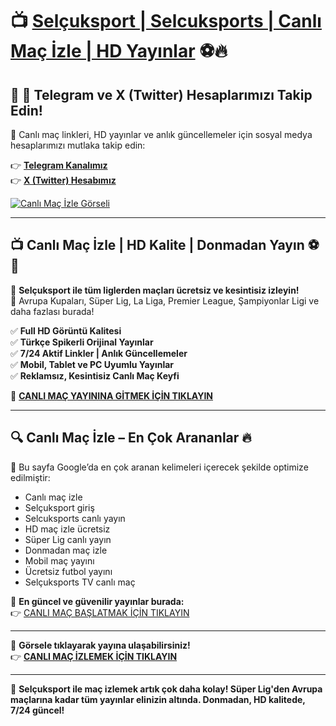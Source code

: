 # 📺 **[Selçuksport | Selcuksports | Canlı Maç İzle | HD Yayınlar](https://www.selcuk.site)** ⚽🔥  

## 📢 **📲 Telegram ve X (Twitter) Hesaplarımızı Takip Edin!**  
🎯 Canlı maç linkleri, HD yayınlar ve anlık güncellemeler için sosyal medya hesaplarımızı mutlaka takip edin:  

👉 **[Telegram Kanalımız](https://t.me/+gAaD6HFJuldlZGNk)**  
👉 **[X (Twitter) Hesabımız](https://x.com/selcuksportsx_)**  

[![Canlı Maç İzle Görseli](https://i.postimg.cc/Gtc4jcW7/SELCUKSPORTS-TANITIM.jpg)](https://www.selcuk.site)

---

## 📺 **Canlı Maç İzle | HD Kalite | Donmadan Yayın** ⚽📡  

📌 **Selçuksport ile tüm liglerden maçları ücretsiz ve kesintisiz izleyin!**  
🎥 Avrupa Kupaları, Süper Lig, La Liga, Premier League, Şampiyonlar Ligi ve daha fazlası burada!

✅ **Full HD Görüntü Kalitesi**  
✅ **Türkçe Spikerli Orijinal Yayınlar**  
✅ **7/24 Aktif Linkler | Anlık Güncellemeler**  
✅ **Mobil, Tablet ve PC Uyumlu Yayınlar**  
✅ **Reklamsız, Kesintisiz Canlı Maç Keyfi**  

📌 **[CANLI MAÇ YAYININA GİTMEK İÇİN TIKLAYIN](https://www.selcuk.site)**  

---

## 🔍 **Canlı Maç İzle – En Çok Arananlar** 🔥  

📢 Bu sayfa Google’da en çok aranan kelimeleri içerecek şekilde optimize edilmiştir:  

- Canlı maç izle  
- Selçuksport giriş  
- Selcuksports canlı yayın  
- HD maç izle ücretsiz  
- Süper Lig canlı yayın  
- Donmadan maç izle  
- Mobil maç yayını  
- Ücretsiz futbol yayını  
- Selçuksports TV canlı maç  

🎯 **En güncel ve güvenilir yayınlar burada:**  
👉 [CANLI MAÇ BAŞLATMAK İÇİN TIKLAYIN](https://www.selcuk.site)

---

📢 **Görsele tıklayarak yayına ulaşabilirsiniz!**  
👉 **[CANLI MAÇ İZLEMEK İÇİN TIKLAYIN](https://www.selcuk.site)**  

---

🎉 **Selçuksport ile maç izlemek artık çok daha kolay! Süper Lig'den Avrupa maçlarına kadar tüm yayınlar elinizin altında. Donmadan, HD kalitede, 7/24 güncel!**  
